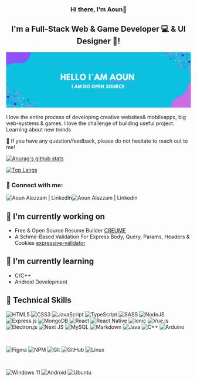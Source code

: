 <h3 align="center">
Hi there, I'm Aoun👋
</h3>

<h2 align="center">
I'm a Full-Stack Web & Game Developer 💻 & UI Designer 🎨!
</h2> 

![AounAlazzam](./banner.png)

I love the entire process of developing creative websites& mobileapps, big web-systems & games. I love the challenge of building useful project. Learning about new trends

💬 If you have any question/feedback, please do not hesitate to reach out to me!

[![Anurag's github stats](https://github-readme-stats.vercel.app/api?username=aounalazzam&show_icons=true&width=5080px)](https://github.com/aounalazzam)

[![Top Langs](https://github-readme-stats.vercel.app/api/top-langs/?username=aounalazzam&layout=compact)](https://github.com/aounalazzam)

### 🤝 Connect with me:

<a href="https://instagram.com/aoun_alazzam">
      <img align="left" src="https://img.shields.io/badge/Instagram-%23E4405F.svg?style=for-the-badge&logo=Instagram&logoColor=white" alt="Aoun Alazzam | LinkedIn" />
</a>
<a href="https://www.linkedin.com/in/aoun_alazzam/">
      <img align="left" src="https://img.shields.io/badge/linkedin-%230077B5.svg?style=for-the-badge&logo=linkedin&logoColor=white" alt="Aoun Alazzam | Linkedin"/>
</a>

</br>

## 🔭 I'm currently working on

- Free & Open Source Resume Builder [CREUME](https://github.com/aounalazzam/creume)
- A Schme-Based Validation For Express Body, Query, Params, Headers & Cookies [expressive-validator](https://github.com/aounalazzam/expressive-validator)

## 🌱 I'm currently learning

- C/C++
- Android Development  

## 💼 Technical Skills

![HTML5](https://img.shields.io/badge/html5-%23E34F26.svg?style=for-the-badge&logo=html5&logoColor=white)
![CSS3](https://img.shields.io/badge/css3-%231572B6.svg?style=for-the-badge&logo=css3&logoColor=white)
![JavaScript](https://img.shields.io/badge/javascript-%23323330.svg?style=for-the-badge&logo=javascript&logoColor=%23F7DF1E)
![TypeScript](https://img.shields.io/badge/typescript-%23007ACC.svg?style=for-the-badge&logo=typescript&logoColor=white)
![SASS](https://img.shields.io/badge/SASS-hotpink.svg?style=for-the-badge&logo=SASS&logoColor=white)
![NodeJS](https://img.shields.io/badge/node.js-6DA55F?style=for-the-badge&logo=node.js&logoColor=white)
![Express.js](https://img.shields.io/badge/express.js-%23404d59.svg?style=for-the-badge&logo=express&logoColor=%2361DAFB)
![MongoDB](https://img.shields.io/badge/MongoDB-%234ea94b.svg?style=for-the-badge&logo=mongodb&logoColor=white)
![React](https://img.shields.io/badge/react-%2320232a.svg?style=for-the-badge&logo=react&logoColor=%2361DAFB)
![React Native](https://img.shields.io/badge/react_native-%2320232a.svg?style=for-the-badge&logo=react&logoColor=%2361DAFB)
![Ionic](https://img.shields.io/badge/Ionic-%233880FF.svg?style=for-the-badge&logo=Ionic&logoColor=white)
![Vue.js](https://img.shields.io/badge/vuejs-%2335495e.svg?style=for-the-badge&logo=vuedotjs&logoColor=%234FC08D)
![Electron.js](https://img.shields.io/badge/Electron-191970?style=for-the-badge&logo=Electron&logoColor=white)
![Next JS](https://img.shields.io/badge/Next-black?style=for-the-badge&logo=next.js&logoColor=white)
![MySQL](https://img.shields.io/badge/mysql-%2300f.svg?style=for-the-badge&logo=mysql&logoColor=white)
![Markdown](https://img.shields.io/badge/markdown-%23000000.svg?style=for-the-badge&logo=markdown&logoColor=white)
![Java](https://img.shields.io/badge/java-%23ED8B00.svg?style=for-the-badge&logo=openjdk&logoColor=white)
![C++](https://img.shields.io/badge/c++-%2300599C.svg?style=for-the-badge&logo=c%2B%2B&logoColor=white)
![Arduino](https://img.shields.io/badge/-Arduino-00979D?style=for-the-badge&logo=Arduino&logoColor=white)

<br/>

![Figma](https://img.shields.io/badge/figma-%23F24E1E.svg?style=for-the-badge&logo=figma&logoColor=white)
![NPM](https://img.shields.io/badge/NPM-%23CB3837.svg?style=for-the-badge&logo=npm&logoColor=white)
![Git](https://img.shields.io/badge/git-%23F05033.svg?style=for-the-badge&logo=git&logoColor=white)
![GitHub](https://img.shields.io/badge/github-%23121011.svg?style=for-the-badge&logo=github&logoColor=white)
![Linux](https://img.shields.io/badge/Linux-FCC624?style=for-the-badge&logo=linux&logoColor=black)

<br/>

![Windows 11](https://img.shields.io/badge/Windows%2011-%230079d5.svg?style=for-the-badge&logo=Windows%2011&logoColor=white)
![Android](https://img.shields.io/badge/Android-3DDC84?style=for-the-badge&logo=android&logoColor=white)
![Ubuntu](https://img.shields.io/badge/Ubuntu-E95420?style=for-the-badge&logo=ubuntu&logoColor=white)

